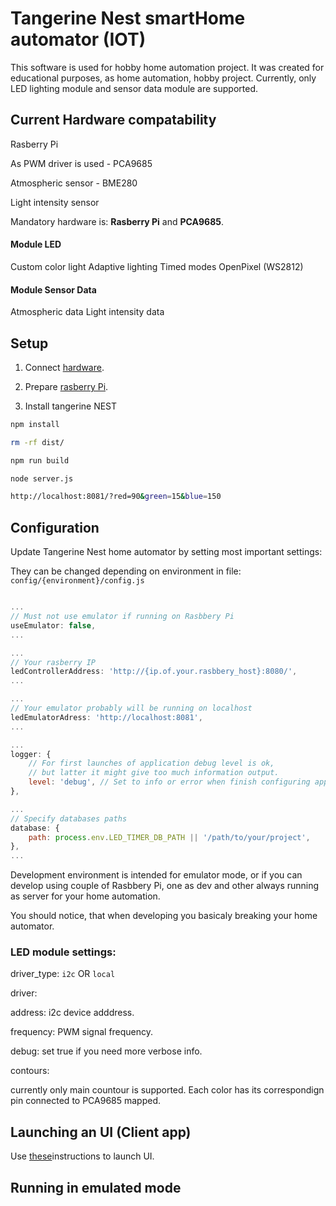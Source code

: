 # Tangerine Nest smartHome automator (IOT)

This software is used for hobby home automation project. It was created for educational purposes, as home automation, hobby project.
Currently, only LED lighting module and sensor data module are supported.

## Current Hardware compatability

Rasberry Pi

As PWM driver is used - PCA9685

Atmospheric sensor - BME280

Light intensity sensor

Mandatory hardware is: **Rasberry Pi** and **PCA9685**.

#### Module LED 

Custom color light
Adaptive lighting
Timed modes
OpenPixel (WS2812)

#### Module Sensor Data
Atmospheric data
Light intensity data


## Setup

1. Connect [hardware](docs/hardware.md).

1. Prepare [rasberry Pi](docs/rasberry.md).

2. Install tangerine NEST

```bash
npm install

rm -rf dist/

npm run build

node server.js

http://localhost:8081/?red=90&green=15&blue=150
```


## Configuration

Update Tangerine Nest home automator by setting most important settings:

They can be changed depending on environment in file: `config/{environment}/config.js`

```javascript

...
// Must not use emulator if running on Rasbbery Pi
useEmulator: false,
...

...
// Your rasberry IP
ledControllerAddress: 'http://{ip.of.your.rasbbery_host}:8080/',
...

...
// Your emulator probably will be running on localhost
ledEmulatorAdress: 'http://localhost:8081',
...

... 
logger: {
    // For first launches of application debug level is ok, 
    // but latter it might give too much information output.
    level: 'debug', // Set to info or error when finish configuring application
},

...
// Specify databases paths
database: {
    path: process.env.LED_TIMER_DB_PATH || '/path/to/your/project',
},
...

```

Development environment is intended for emulator mode, or if you can develop using couple of Rasbbery Pi, one as dev and other always running as server for your home automation.

You should notice, that when developing you basicaly breaking your home automator.


### LED module settings:

driver_type: `i2c` OR `local`

driver:

address: i2c device adddress.

frequency: PWM signal frequency.

debug: set true if you need more verbose info.

contours:

currently only main countour is supported.
Each color has its correspondign pin connected to PCA9685 mapped.

## Launching an UI (Client app)

Use [these](docs/client.md)instructions to launch UI.

## Running in emulated mode
